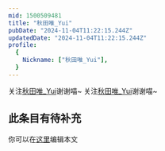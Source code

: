 ```yaml
---
mid: 1500509481
title: "秋田唯_Yui"
pubDate: "2024-11-04T11:22:15.244Z"
updatedDate: "2024-11-04T11:22:15.244Z"
profile:
  {
    Nickname: ["秋田唯_Yui"],
  }
---
```


关注[秋田唯_Yui](https://space.bilibili.com/1500509481)谢谢喵~ 关注[秋田唯_Yui](https://space.bilibili.com/1500509481)谢谢喵~

## 此条目有待补充
你可以在[这里](https://github.com/Yuhanawa/VTuber.ICU/edit/master/src/content/v/秋田唯_Yui/index.md)编辑本文
